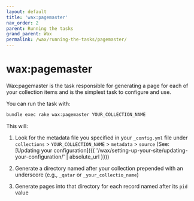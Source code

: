 ```yaml
---
layout: default
title: 'wax:pagemaster'
nav_order: 2
parent: Running the tasks
grand_parent: Wax
permalink: /wax/running-the-tasks/pagemaster/
---
```


# wax:pagemaster

Wax:pagemaster is the task responsible for generating a page for each of your collection items and is the simplest task to configure and use.

You can run the task with:

```sh
bundle exec rake wax:pagemaster YOUR_COLLECTION_NAME
```

This will:

1. Look for the metadata file you specified in your `_config.yml` file under `collections` > `YOUR_COLLECTION_NAME` > `metadata` > `source` (See: [Updating your configuration]({{ '/wax/setting-up-your-site/updating-your-configuration/' | absolute_url }}))

2. Generate a directory named after your collection prepended with an underscore (e.g., `_qatar` or `_your_collectio_name`)

3. Generate pages into that directory for each record named after its `pid` value

